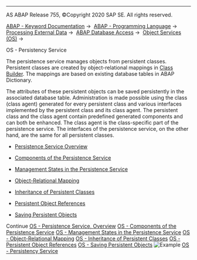   

* * *

AS ABAP Release 755, ©Copyright 2020 SAP SE. All rights reserved.

[ABAP - Keyword Documentation](javascript:call_link\('abenabap.htm'\)) →  [ABAP - Programming Language](javascript:call_link\('abenabap_reference.htm'\)) →  [Processing External Data](javascript:call_link\('abenabap_language_external_data.htm'\)) →  [ABAP Database Access](javascript:call_link\('abenabap_sql.htm'\)) →  [Object Services (OS)](javascript:call_link\('abenabap_object_services.htm'\)) → 

OS - Persistency Service

The persistence service manages objects from persistent classes. Persistent classes are created by object-relational mappings in [Class Builder](javascript:call_link\('abenclass_builder_glosry.htm'\) "Glossary Entry"). The mappings are based on existing database tables in ABAP Dictionary.

The attributes of these persistent objects can be saved persistently in the associated database table. Administration is made possible using the class (class agent) generated for every persistent class and various interfaces implemented by the persistent class and its class agent. The persistent class and the class agent contain predefined generated components and can both be enhanced. The class agent is the class-specific part of the persistence service. The interfaces of the persistence service, on the other hand, are the same for all persistent classes.

-   [Persistence Service Overview](javascript:call_link\('abenos_persistence_terms.htm'\))

-   [Components of the Persistence Service](javascript:call_link\('abenos_persistence_comps.htm'\))

-   [Management States in the Persistence Service](javascript:call_link\('abenos_persistence_state.htm'\))

-   [Object-Relational Mapping](javascript:call_link\('abenos_persistence_mapping.htm'\))

-   [Inheritance of Persistent Classes](javascript:call_link\('abenos_persistence_inheritance.htm'\))

-   [Persistent Object References](javascript:call_link\('abenos_persistence_refs.htm'\))

-   [Saving Persistent Objects](javascript:call_link\('abenos_persistence_commit.htm'\))

Continue
[OS - Persistence Service, Overview](javascript:call_link\('abenos_persistence_terms.htm'\))
[OS - Components of the Persistence Service](javascript:call_link\('abenos_persistence_comps.htm'\))
[OS - Management States in the Persistence Service](javascript:call_link\('abenos_persistence_state.htm'\))
[OS - Object-Relational Mapping](javascript:call_link\('abenos_persistence_mapping.htm'\))
[OS - Inheritance of Persistent Classes](javascript:call_link\('abenos_persistence_inheritance.htm'\))
[OS - Persistent Object References](javascript:call_link\('abenos_persistence_refs.htm'\))
[OS - Saving Persistent Objects](javascript:call_link\('abenos_persistence_commit.htm'\))
![Example](exa.gif "Example") [OS - Persistency Service](javascript:call_link\('abenos_persist_abexa.htm'\))